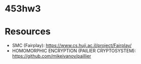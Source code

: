 # 453hw3 

# Resources
 - SMC (Fairplay): 
 https://www.cs.huji.ac.il/project/Fairplay/
 - HOMOMORPHIC ENCRYPTION (PAILIER CRYPTOSYSTEM):
 https://github.com/mikeivanov/paillier


